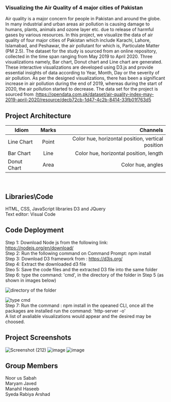 ### Visualizing the Air Quality of 4 major cities of Pakistan

Air quality is a major concern for people in Pakistan and around the globe. In many industrial and urban areas air pollution is causing damage to humans, plants, animals and ozone layer etc. due to release of harmful gases by various resources. In this project, we visualize the data of air quality of four major cities of Pakistan which include Karachi, Lahore, Islamabad, and Peshawar, the air pollutant for which is, Particulate Matter (PM 2.5). The dataset for the study is sourced from an online repository, collected in the time span ranging from May 2019 to April 2020. Three visualizations namely, Bar chart, Donut chart and Line chart are generated. These interactive visualizations are developed using D3.js and provide essential insights of data according to Year, Month, Day or the severity of air pollution. As per the designed visualizations, there has been a significant increase in air pollution during the end of 2019, whereas during the start of 2020, the air pollution started to decrease. The data set for the project is sourced from :https://opendata.com.pk/dataset/air-quality-index-may-2019-april-2020/resource/decb72cb-1d47-4c2b-8414-33fb01f763d5 <br/>

## Project Architecture
| Idiom         | Marks         | Channels                                              |
| ------------- |:-------------:| -----:                                                |
| Line Chart    | Point         | Color hue, horizontal position, vertical position     |
| Bar Chart     | Line          | Color hue, horizontal position, length                |
| Donut Chart   | Area          | Color hue, angles                                     |
<br/>

## Libraries\Code
HTML, CSS, JavaScript libraries D3 and JQuery<br/>
Text editor: Visual Code <br/>

## Code Deployment
Step 1: Download Node js from the following link: https://nodejs.org/en/download/<br/>
Step 2: Run the following command on Command Prompt: npm install<br/>
Step 3: Download D3 framework from : https://d3js.org/<br/>
Step 4: Extract the downloaded d3 file<br/>
Steo 5: Save the code files and the extracted D3 file into the same folder <br/>
Step 6: type the command: 'cmd', in the directory of the folder in Step 5 (as shown in images below)<br/>

![directory of the folder](https://user-images.githubusercontent.com/85564228/121782626-eb334880-cbc3-11eb-98b6-c197de3aba94.png)

![type cmd](https://user-images.githubusercontent.com/85564228/121782647-11f17f00-cbc4-11eb-95ee-1d6a5702dd22.png) <br/>
Step 7: Run the command : npm install in the opeaned CLI, once all the packages are installed run the command: 'http-server -o'<br/>
A list of avaliable visualizations would appear and the desired may be choosed.<br/>

## Project Screenshots
![Screenshot (212)](https://user-images.githubusercontent.com/85564228/121782067-444dad00-cbc1-11eb-8e7e-65f426bbe3e8.png)
![image](https://user-images.githubusercontent.com/85564228/121940926-122a7f80-cd68-11eb-9a30-1af4cf85558c.png)
![image](https://user-images.githubusercontent.com/85564228/121940972-21113200-cd68-11eb-9006-d289d56cbb40.png)<br/>

## Group Members
Noor us Sabah<br/>
Maryam Javed<br/>
Manahil Haseeb<br/>
Syeda Rabiya Arshad<br/>

